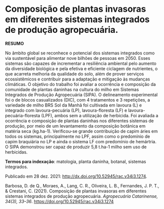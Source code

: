 # Composição de plantas invasoras em diferentes sistemas integrados de produção agropecuária. 

**RESUMO**  

No âmbito global se reconhece o potencial dos sistemas integrados como via sustentável para alimentar nove bilhões de pessoas em 2050. Esses sistemas são capazes de incrementar a resiliência ambiental pelo aumento da diversidade biológica e pela efetiva e eficiente ciclagem de nutrientes, o que acarreta melhoria da qualidade do solo, além de prover serviços ecossistêmicos e contribuir para a adaptação e mitigação às mudanças climáticas. O objetivo do trabalho foi avaliar a ocorrência e composição da comunidade de plantas daninhas na cultura do milho em Sistemas Integrados de Produção Agropecuária (SIPA). O delineamento experimental foi o de blocos casualizados (DIC), com 4 tratamentos e 3 repetições, a variedade de milho BRS Sol da Manhã foi cultivada em lavoura (L) e integrado com lavoura-pecuária (LP), lavoura-floresta (LF) e lavoura-pecuária-floresta (LPF), ambos sem a utilização de herbicida. Foi avaliada a ocorrência e composição de plantas daninhas nos diferentes sistemas de produção, por meio de um levantamento da composição botânica em matéria seca (kg.ha-1). Verificou-se grande contribuição de capim áries em todos os sistemas, principalmente no LPF, assim como o predomínio de capim braquiária no LP e ainda o sistema LF com predomínio de hemártria. O SIPA demonstrou ser capaz de produzir 5,8 t.ha-1 milho sem uso de herbicidas.  

**Termos para indexação**: matologia, planta daninha, botanal, sistemas integrados.  

Publicado em 28 dez. 2021: http://dx.doi.org/10.52945/rac.v34i3.1274.  


Barbosa, D. de Q., Moraes, A., Lang, C. R., Oliveira, L. B., Fernandes, J. P. T., & Crestani, C. (2021). Composição de plantas invasoras em diferentes sistemas integrados de produção agropecuária. _Agropecuária Catarinense, 34(3), 33–36_. https://doi.org/10.52945/rac.v34i3.1274